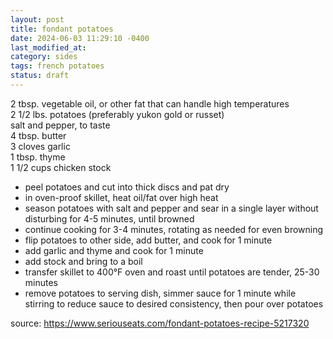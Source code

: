```yaml
---
layout: post
title: fondant potatoes
date: 2024-06-03 11:29:10 -0400
last_modified_at: 
category: sides
tags: french potatoes
status: draft
---
```


2 tbsp. vegetable oil, or other fat that can handle high temperatures  
2 1/2 lbs. potatoes (preferably yukon gold or russet)  
salt and pepper, to taste  
4 tbsp. butter  
3 cloves garlic  
1 tbsp. thyme  
1 1/2 cups chicken stock  
* peel potatoes and cut into thick discs and pat dry
* in oven-proof skillet, heat oil/fat over high heat
* season potatoes with salt and pepper and sear in a single layer without disturbing
  for 4-5 minutes, until browned
* continue cooking for 3-4 minutes, rotating as needed for even browning
* flip potatoes to other side, add butter, and cook for 1 minute
* add garlic and thyme and cook for 1 minute
* add stock and bring to a boil
* transfer skillet to 400°F oven and roast until potatoes are tender, 25-30 minutes
* remove potatoes to serving dish, simmer sauce for 1 minute while stirring to
  reduce sauce to desired consistency, then pour over potatoes

source: <https://www.seriouseats.com/fondant-potatoes-recipe-5217320>
